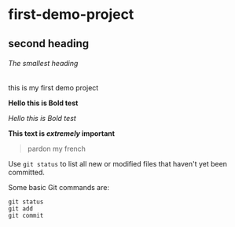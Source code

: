 # first-demo-project

## second heading

###### The smallest heading
this is my first demo project

**Hello this is Bold test**

*Hello this is Bold test*

**This text is _extremely_ important**
> pardon my french

Use `git status` to list all new or modified files that haven't yet been committed.


Some basic Git commands are:
```
git status
git add
git commit
```
